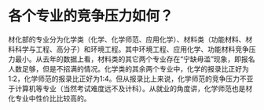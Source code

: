 # 各个专业的竞争压力如何？

材化部的专业分为化学类（化学、化学师范、应用化学）、材料类（功能材料、材料科学与工程、高分子）和环境工程。其中环境工程、应用化学、功能材料竞争压力最小。从去年的数据上看，材料类的其它两个专业存在“宁缺毋滥”现象，即报名人数足够，但是不招满的情况。化学类的其余两个专业中，化学的报录比正好为1:2，化学师范的报录比正好为1:4。但从报录比上来说，化学师范的竞争压力不亚于计算机等专业（当然考试难度远不及计科）。从就业的角度讲，化学师范也是材化专业中性价比比较高的。